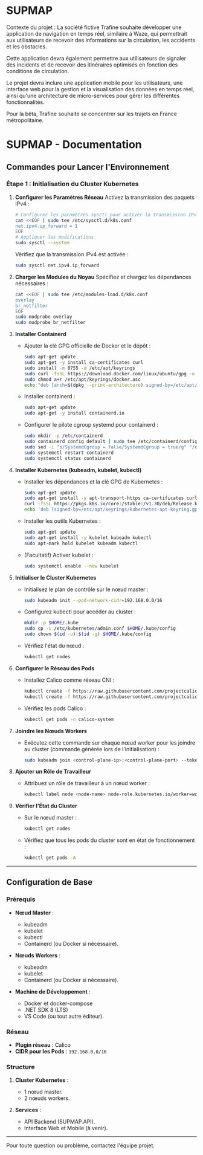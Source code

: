 # SUPMAP
Contexte du projet :
La société fictive Trafine souhaite développer une application de navigation en temps réel, similaire à Waze, qui permettrait aux utilisateurs de recevoir des informations sur la circulation, les accidents et les obstacles.

Cette application devra également permettre aux utilisateurs de signaler des incidents et de recevoir des itinéraires optimisés en fonction des conditions de circulation. 

Le projet devra inclure une application mobile pour les utilisateurs, une interface web pour la gestion et la visualisation des données en temps réel, ainsi qu'une architecture de micro-services pour gérer les différentes fonctionnalités. 

Pour la bêta, Trafine souhaite se concentrer sur les trajets en France métropolitaine. 

 
# SUPMAP - Documentation

## Commandes pour Lancer l'Environnement

### Étape 1 : Initialisation du Cluster Kubernetes
1. **Configurer les Paramètres Réseau**
   Activez la transmission des paquets IPv4 :
   ```bash
   # Configurer les paramètres sysctl pour activer la transmission IPv4
   cat <<EOF | sudo tee /etc/sysctl.d/k8s.conf
   net.ipv4.ip_forward = 1
   EOF
   # Appliquer les modifications
   sudo sysctl --system
   ```

   Vérifiez que la transmission IPv4 est activée :
   ```bash
   sudo sysctl net.ipv4.ip_forward
   ```

2. **Charger les Modules du Noyau**
   Spécifiez et chargez les dépendances nécessaires :
   ```bash
   cat <<EOF | sudo tee /etc/modules-load.d/k8s.conf
   overlay
   br_netfilter
   EOF
   sudo modprobe overlay
   sudo modprobe br_netfilter
   ```

3. **Installer Containerd**
   - Ajouter la clé GPG officielle de Docker et le dépôt :
     ```bash
     sudo apt-get update
     sudo apt-get -y install ca-certificates curl
     sudo install -m 0755 -d /etc/apt/keyrings
     sudo curl -fsSL https://download.docker.com/linux/ubuntu/gpg -o /etc/apt/keyrings/docker.asc
     sudo chmod a+r /etc/apt/keyrings/docker.asc
     echo "deb [arch=$(dpkg --print-architecture) signed-by=/etc/apt/keyrings/docker.asc] https://download.docker.com/linux/ubuntu $(lsb_release -cs) stable" | sudo tee /etc/apt/sources.list.d/docker.list > /dev/null
     ```
   - Installer containerd :
     ```bash
     sudo apt-get update
     sudo apt-get -y install containerd.io
     ```
   - Configurer le pilote cgroup systemd pour containerd :
     ```bash
     sudo mkdir -p /etc/containerd
     sudo containerd config default | sudo tee /etc/containerd/config.toml
     sudo sed -i "s/SystemdCgroup = false/SystemdCgroup = true/g" "/etc/containerd/config.toml"
     sudo systemctl restart containerd
     sudo systemctl status containerd
     ```

4. **Installer Kubernetes (kubeadm, kubelet, kubectl)**
   - Installer les dépendances et la clé GPG de Kubernetes :
     ```bash
     sudo apt-get update
     sudo apt-get install -y apt-transport-https ca-certificates curl gpg
     curl -fsSL https://pkgs.k8s.io/core:/stable:/v1.30/deb/Release.key | sudo gpg --dearmor -o /etc/apt/keyrings/kubernetes-apt-keyring.gpg
     echo 'deb [signed-by=/etc/apt/keyrings/kubernetes-apt-keyring.gpg] https://pkgs.k8s.io/core:/stable:/v1.30/deb/ /' | sudo tee /etc/apt/sources.list.d/kubernetes.list
     ```
   - Installer les outils Kubernetes :
     ```bash
     sudo apt-get update
     sudo apt-get install -y kubelet kubeadm kubectl
     sudo apt-mark hold kubelet kubeadm kubectl
     ```
   - (Facultatif) Activer kubelet :
     ```bash
     sudo systemctl enable --now kubelet
     ```

5. **Initialiser le Cluster Kubernetes**
   - Initialisez le plan de contrôle sur le nœud master :
     ```bash
     sudo kubeadm init --pod-network-cidr=192.168.0.0/16
     ```
   - Configurez kubectl pour accéder au cluster :
     ```bash
     mkdir -p $HOME/.kube
     sudo cp -i /etc/kubernetes/admin.conf $HOME/.kube/config
     sudo chown $(id -u):$(id -g) $HOME/.kube/config
     ```
   - Vérifiez l'état du nœud :
     ```bash
     kubectl get nodes
     ```

6. **Configurer le Réseau des Pods**
   - Installez Calico comme réseau CNI :
     ```bash
     kubectl create -f https://raw.githubusercontent.com/projectcalico/calico/v3.28.0/manifests/tigera-operator.yaml
     kubectl create -f https://raw.githubusercontent.com/projectcalico/calico/v3.28.0/manifests/custom-resources.yaml
     ```
   - Vérifiez les pods Calico :
     ```bash
     kubectl get pods -n calico-system
     ```

7. **Joindre les Nœuds Workers**
   - Exécutez cette commande sur chaque nœud worker pour les joindre au cluster (commande générée lors de l'initialisation) :
     ```bash
     sudo kubeadm join <control-plane-ip>:<control-plane-port> --token <token> --discovery-token-ca-cert-hash <hash>
     ```

8. **Ajouter un Rôle de Travailleur**
   - Attribuez un rôle de travailleur à un nœud worker :
     ```bash
     kubectl label node <node-name> node-role.kubernetes.io/worker=worker
     ```

9. **Vérifier l'État du Cluster**
   - Sur le nœud master :
     ```bash
     kubectl get nodes
     ```
   - Vérifiez que tous les pods du cluster sont en état de fonctionnement :
     ```bash
     kubectl get pods -A
     ```

---

## Configuration de Base

### Prérequis
- **Nœud Master** :
  - kubeadm
  - kubelet
  - kubectl
  - Containerd (ou Docker si nécessaire).

- **Nœuds Workers** :
  - kubeadm
  - kubelet
  - Containerd (ou Docker si nécessaire).

- **Machine de Développement** :
  - Docker et docker-compose
  - .NET SDK 8 (LTS)
  - VS Code (ou tout autre éditeur).

### Réseau
- **Plugin réseau** : Calico
- **CIDR pour les Pods** : `192.168.0.0/16`

### Structure
1. **Cluster Kubernetes** :
   - 1 nœud master.
   - 2 nœuds workers.

2. **Services** :
   - API Backend (SUPMAP.API).
   - Interface Web et Mobile (à venir).

---

Pour toute question ou problème, contactez l'équipe projet.

